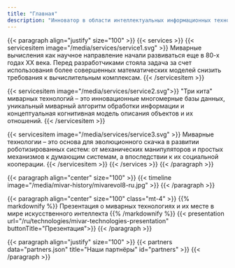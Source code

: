 ```yaml
---
title: "Главная"
description: "Инноватор в области интеллектуальных информационных технологий и систем искусственного интеллекта."
---
```


{{< paragraph align="justify" size="100" >}}
{{< services >}}
{{< servicesitem image="/media/services/service1.svg" >}}
Миварные вычисления как научное направление начали развиваться еще в 80-х годах XX века. Перед разработчиками стояла задача за счет использования более совершенных математических моделей снизить требования к вычислительным комплексам.
{{< /servicesitem >}}

{{< servicesitem image="/media/services/service2.svg">}}
"Три кита" миварных технологий – это инновационные многомерные базы данных, уникальный миварный алгоритм обработки информации и концептуальная когнитивная модель описания объектов и их отношений.
{{< /servicesitem >}}

{{< servicesitem image="/media/services/service3.svg" >}}
Миварные технологии – это основа для эволюционного скачка в развитии роботизированных систем: от механических манипуляторов и простых механизмов к думающим системам, а впоследствии к их социальной кооперации.
{{< /servicesitem >}}
{{< /services >}}
{{< /paragraph >}}

{{< paragraph align="center" size="100" >}}
{{< timeline image="/media/mivar-history/mivarevol8-ru.jpg" >}}
{{< /paragraph >}}

{{< paragraph align="center" size="100" class="mt-4" >}}
{{% markdownify %}}
Презентация о миварных технологиях и их месте в мире искусственного интеллекта
{{% /markdownify %}}
{{< presentation url="/ru/technologies/mivar-technologies-presentation" buttonTitle="Презентация">}}
{{< /paragraph >}}

{{< paragraph align="justify" size="100" >}}
{{< partners data="partners.json" title="Наши партнёры" id="partners" >}}
{{< /paragraph >}}
